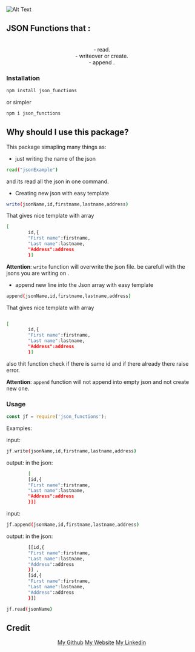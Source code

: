 
![Alt Text](https://imgur.com/L5g02up)


## JSON Functions that :
<p align="center">
<br>
- read.
<br>
- writeover or create.
<br>
- append .
<br>
</p>



### Installation

```bash
npm install json_functions
```
or simpler

```bash
npm i json_functions
```

## Why should I use this package?

This package simapling many things as: 

- just writing the name of the json 
```bash
read("jsonExample")
```
 and its read all the json in one command.

- Creating new json with easy template 
```bash
write(jsonName,id,firstname,lastname,address) 
```
That gives nice template with array 
```bash
[
        id,{
        "First name":firstname,
        "Last name":lastname,
        "Address":address
        }]
```

**Attention**:  `write` function will overwrite the json file. be carefull with the jsons you are writing on .

- append new line into the Json array with easy template 
```bash
append(jsonName,id,firstname,lastname,address) 
```

That gives nice template with array 
```bash

[
        id,{
        "First name":firstname,
        "Last name":lastname,
        "Address":address
        }]
```
also thit function check if there is same id and if there already there raise error.

**Attention**:  `append` function will not append into empty json and not create new one.



### Usage


```js
const jf = require('json_functions');

```
Examples:

input:
```bash
jf.write(jsonName,id,firstname,lastname,address) 
```
output:
in the json:
```bash
        [
        [id,{
        "First name":firstname,
        "Last name":lastname,
        "Address":address
        }]] 
```

input:
```bash
jf.append(jsonName,id,firstname,lastname,address) 
```
output:
in the json:
```bash
        [[id,{
        "First name":firstname,
        "Last name":lastname,
        "Address":address
        }] ,
        [id,{
        "First name":firstname,
        "Last name":lastname,
        "Address":address
        }]] 
```

```bash
jf.read(jsonName) 
```

## Credit

<p align="center">
  <a href="https://github.com/Omeritzio"> My Github</a>
  <a href="omerprofile-dda24.firebaseapp.com">My Website</a>
  <a href="www.linkedin.com/in/omer-shlomo-396b0419a">My Linkedin</a>
</p>

